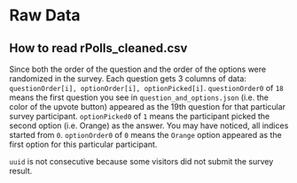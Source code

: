 # Raw Data

## How to read rPolls_cleaned.csv

Since both the order of the question and the order of the options were randomized in the survey. Each question gets 3 columns of data: `questionOrder[i], optionOrder[i], optionPicked[i]`. `questionOrder0` of `18` means the first question you see in `question_and_options.json` (i.e. the color of the upvote button) appeared as the 19th question for that particular survey participant. `optionPicked0` of `1` means the participant picked the second option (i.e. Orange) as the answer. You may have noticed, all indices started from `0`. `optionOrder0` of `0` means the `Orange` option appeared as the first option for this particular participant.

`uuid` is not consecutive because some visitors did not submit the survey result.
